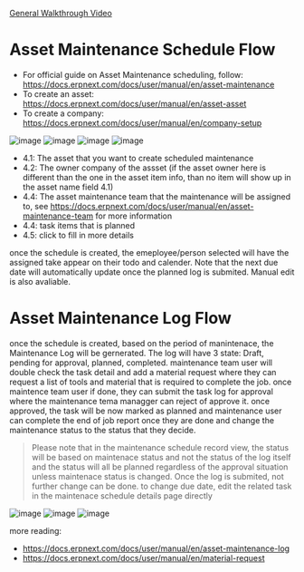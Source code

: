 [General Walkthrough Video](https://youtu.be/CUCgm-oJB1o)


# Asset Maintenance Schedule Flow

- For official guide on Asset Maintenance scheduling, follow: https://docs.erpnext.com/docs/user/manual/en/asset-maintenance
- To create an asset: https://docs.erpnext.com/docs/user/manual/en/asset-asset
- To create a company: https://docs.erpnext.com/docs/user/manual/en/company-setup


![image](https://github.com/user-attachments/assets/5936ede1-0808-485e-8aa1-85540aad3302)
![image](https://github.com/user-attachments/assets/1831800f-51c9-4e58-9a59-daf5cf591ab7)
![image](https://github.com/user-attachments/assets/416943dd-4fb7-4fb7-9802-7abd28405e83)
![image](https://github.com/user-attachments/assets/98aebd10-64fb-4309-935b-1494837d0f56)



- 4.1: The asset that you want to create scheduled maintenance
- 4.2: The owner company of the assset (if the asset owner here is different than the one in the asset item info, than no item will show up in the asset name field 4.1)
- 4.4: The asset maintenance team that the maintenance will be assigned to, see https://docs.erpnext.com/docs/user/manual/en/asset-maintenance-team for more information
- 4.4: task items that is planned
- 4.5: click to fill in more details

once the schedule is created, the emeployee/person selected will have the assigned take appear on their todo and calender. Note that the next due date will automatically update once the planned log is submited. Manual edit is also avaliable.


# Asset Maintenance Log Flow
once the schedule is created, based on the period of manintenace, the Maintenance Log will be gernerated. The log will have 3 state: Draft, pending for approval, planned, completed. maintenance team user will double check the task detail and add a material request where they can request a list of tools and material that is required to complete the job.
once maintence team user if done, they can submit the task log for approval where the maintenance tema managger can reject of approve it. once approved, the task will be now marked as planned and maintenance user can complete the end of job report once they are done and change the maintenance status to the status that they decide.
> Please note that in the maintenance schedule record view, the status will be based on maintenace status and not the status of the log itself and the status will all be planned regardless of the approval situation unless maintenace status is changed. Once the log is submited, not further change can be done.
> to change due date, edit the related task in the maintenace schedule details page directly

![image](https://github.com/user-attachments/assets/75dda559-9a32-435e-9706-e06e89288cb0)
![image](https://github.com/user-attachments/assets/4ba1d193-c6de-41e2-9332-f9d6fac70ff4)
![image](https://github.com/user-attachments/assets/fc88be19-1446-4c77-85f8-16f74f096948)



more reading:
- https://docs.erpnext.com/docs/user/manual/en/asset-maintenance-log
- https://docs.erpnext.com/docs/user/manual/en/material-request


